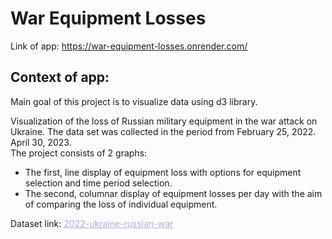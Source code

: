 # War Equipment Losses

Link of app: <a target="_blank" style="color: #acacea;" href="https://war-equipment-losses.onrender.com/">https://war-equipment-losses.onrender.com/</a> 

## Context of app:

Main goal of this project is to visualize data using d3 library.
    
Visualization of the loss of Russian military equipment in the war attack on Ukraine. The data set
      was collected in the period from February 25, 2022. April 30, 2023.
      <br>
The project consists of 2 graphs:
  - The first, line display of equipment loss with options for equipment selection and time period selection.
  - The second, columnar display of equipment losses per day with the aim of comparing the loss of individual
      equipment.

Dataset link: <a target="_blank" style="color: #acacea;" href="https://www.kaggle.com/datasets/piterfm/2022-ukraine-russian-war?select=russia_losses_equipment.csv">2022-ukraine-russian-war</a>
